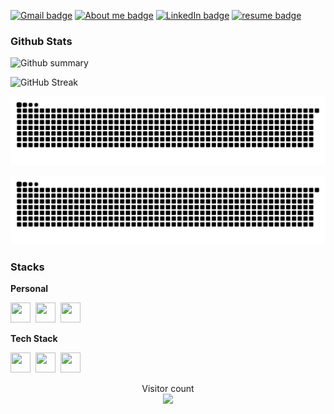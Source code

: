 [![Gmail badge](https://img.shields.io/badge/derricken968@gmail.com-c14438?logo=Gmail&logoColor=white)](mailto:derricken968@gmail.com)
[![About me badge](https://img.shields.io/badge/About_Me-purple?logo=About.me&logoColor=white)](https://dlccyes.github.io)
[![LinkedIn badge](https://img.shields.io/badge/Derrick_Lin-blue?logo=LinkedIn&logoColor=white)](https://www.linkedin.com/in/derrick-lin/)
[![resume badge](https://img.shields.io/badge/resume-Derrick_Lin-white)](https://dlccyes.github.io/resources/Derrick_Lin.pdf)

### Github Stats

![Github summary](https://github-readme-stats.vercel.app/api?username=dlccyes&theme=merko)

![GitHub Streak](http://github-readme-streak-stats.herokuapp.com?user=dlccyes&theme=radical)

![snake_dark](dist/github-snake.svg#gh-light-mode-only)

![snake_light](dist/github-contribution-grid-snake-dark.svg#gh-dark-mode-only)

### Stacks

**Personal**

<img height="32" width="32" src="https://cdn.simpleicons.org/firefox" />&nbsp;
<img height="32" width="32" src="https://cdn.simpleicons.org/obsidian" />&nbsp;
<img height="32" width="32" src="https://cdn.simpleicons.org/evernote" />&nbsp;

**Tech Stack**

<img height="32" width="32" src="https://cdn.simpleicons.org/argo" />&nbsp;
<img height="32" width="32" src="https://cdn.simpleicons.org/python" />&nbsp;
<img height="32" width="32" src="https://cdn.simpleicons.org/go" />&nbsp;


<p align="center"> 
  Visitor count<br>
  <img src="https://profile-counter.glitch.me/dlccyes/count.svg" />
</p>
